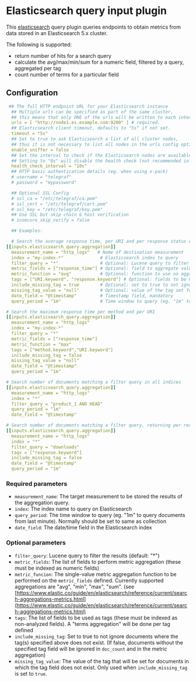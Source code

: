 # Elasticsearch query input plugin

This [elasticsearch](https://www.elastic.co/) query plugin queries endpoints to obtain metrics from data stored in an Elasticsearch 5.x cluster.

The following is supported:

* return number of hits for a search query
* calculate the avg/max/min/sum for a numeric field, filtered by a query, aggregated per tag
* count number of terms for a particular field

## Configuration

```yaml
 ## The full HTTP endpoint URL for your Elasticsearch instance
  ## Multiple urls can be specified as part of the same cluster,
  ## this means that only ONE of the urls will be written to each interval.
  urls = [ "http://node1.es.example.com:9200" ] # required.
  ## Elasticsearch client timeout, defaults to "5s" if not set.
  timeout = "5s"
  ## Set to true to ask Elasticsearch a list of all cluster nodes,
  ## thus it is not necessary to list all nodes in the urls config option
  enable_sniffer = false
  ## Set the interval to check if the Elasticsearch nodes are available
  ## Setting to "0s" will disable the health check (not recommended in production)
  health_check_interval = "10s"
  ## HTTP basic authentication details (eg. when using x-pack)
  # username = "telegraf"
  # password = "mypassword"

  ## Optional SSL Config
  # ssl_ca = "/etc/telegraf/ca.pem"
  # ssl_cert = "/etc/telegraf/cert.pem"
  # ssl_key = "/etc/telegraf/key.pem"
  ## Use SSL but skip chain & host verification
  # insecure_skip_verify = false

  ## Examples:

  # Search the average response time, per URI and per response status code
[[inputs.elasticsearch_query.aggregation]]
  measurement_name = "http_logs"   # Name of destination measurement
  index = "my-index-*"              # Elasticsearch index to query
  filter_query = "*"                # Optional: Lucene query to filter results
  metric_fields = ["response_time"] # Optional: field to aggregate values (must be numeric fields, for calculation)
  metric_function = "avg"           # Optional: function to use on aggregation
  tags = ["URI.keyword", "response.keyword"] # Optional: fields to be used as tags (must be non-analyzed fields, aggregations will be performed per tag)
  include_missing_tag = true        # Optional: set to true to not ignore documents where the tag(s) specified above does not exist
  missing_tag_value = "null"        # Optional: value of the tag set for documents where the tag does not exist
  date_field = "@timestamp"         # Timestamp field, mandatory
  query_period = "1m"               # Time window to query (eg. "1m" to query documents from last minute). Normally should be set to same as collection interval

# Search the maximum response time per method and per URI
[[inputs.elasticsearch_query.aggregation]]
  measurement_name = "http_logs"
  index = "my-index-*"
  filter_query = "*"
  metric_fields = ["response_time"]
  metric_function = "max"
  tags = ["method.keyword","URI.keyword"]
  include_missing_tag = false
  missing_tag_value = "null"
  date_field = "@timestamp"
  query_period = "1m"

# Search number of documents matching a filter query in all indices
[[inputs.elasticsearch_query.aggregation]]
  measurement_name = "http_logs"
  index = "*"
  filter_query = "product_1 AND HEAD"
  query_period = "1m"
  date_field = "@timestamp"

# Search number of documents matching a filter query, returning per response status code
[[inputs.elasticsearch_query.aggregation]]
  measurement_name = "http_logs"
  index = "*"
  filter_query = "downloads"
  tags = ["response.keyword"]
  include_missing_tag = false
  date_field = "@timestamp"
  query_period = "1m"
```

### Required parameters

* `measurement_name`: The target measurement to be stored the results of the aggregation query.
* `index`: The index name to query on Elasticsearch
* `query_period`: The time window to query (eg. "1m" to query documents from last minute). Normally should be set to same as collection
* `date_field`: The date/time field in the Elasticsearch index

### Optional parameters

* `filter_query`: Lucene query to filter the results (default: "*")
* `metric_fields`: The list of fields to perform metric aggregation (these must be indexed as numeric fields)
* `metric_funcion`: The single-value metric aggregation function to be performed on the `metric_fields` defined. Currently supported aggregations are "avg", "min", "max", "sum". (see [https://www.elastic.co/guide/en/elasticsearch/reference/current/search-aggregations-metrics.html](https://www.elastic.co/guide/en/elasticsearch/reference/current/search-aggregations-metrics.html)
* `tags`: The list of fields to be used as tags (these must be indexed as non-analyzed fields). A "terms aggregation" will be done per tag defined
* `include_missing_tag`: Set to true to not ignore documents where the tag(s) specified above does not exist. (If false, documents without the specified tag field will be ignored in `doc_count` and in the metric aggregation)
* `missing_tag_value`: The value of the tag that will be set for documents in which the tag field does not exist. Only used when `include_missing_tag` is set to `true`.
